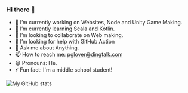 ### Hi there 👋

- 🔭 I’m currently working on Websites, Node and Unity Game Making.
- 🌱 I’m currently learning Scala and Kotlin.
- 👯 I’m looking to collaborate on Web making.
- 🤔 I’m looking for help with GitHub Action
- 💬 Ask me about Anything.
- 📫 How to reach me: pglover@dingtalk.com
- 😄 Pronouns: He.
- ⚡ Fun fact: I'm a middle school student!

![My GitHub stats](https://github-readme-stats.vercel.app/api?username=MapMaths&count_private=true&show_icons=true&count_private=true&title_color=444444&text_color=0000ee&icon_color=0000ff)
